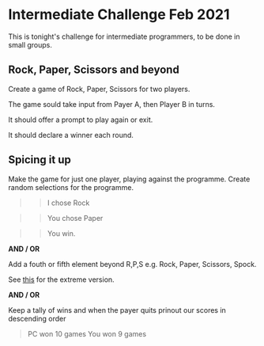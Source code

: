 # Intermediate Challenge Feb 2021

This is tonight's challenge for intermediate programmers, to be done in small groups. 

## Rock, Paper, Scissors and beyond

Create a game of Rock, Paper, Scissors for two players. 

The game sould take input from Payer A, then Player B in turns. 

It should offer a prompt to play again or exit.

It should declare a winner each round. 

## Spicing it up

Make the game for just one player, playing against the programme. Create random selections for the programme. 

>> I chose Rock

>> You chose Paper

>> You win. 

__AND / OR__

Add a fouth or fifth element beyond R,P,S e.g. Rock, Paper, Scissors, Spock. 

See [this](https://boardgames.stackexchange.com/questions/11280/adding-additional-weapons-to-rock-paper-scissors) for the extreme version.

__AND / OR__

Keep a tally of wins and when the payer quits prinout our scores in descending order

> PC won 10 games
> You won 9 games